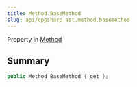 ```yaml
---
title: Method.BaseMethod
slug: api/cppsharp.ast.method.basemethod
---
```

Property in [Method](/api/cppsharp/ast/method)

## Summary



```csharp
public Method BaseMethod { get };
```

